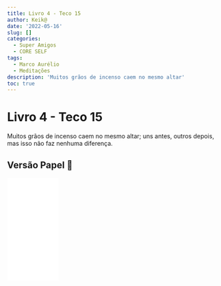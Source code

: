 ```yaml
---
title: Livro 4 - Teco 15
author: Keik@
date: '2022-05-16'
slug: []
categories:
  - Super Amigos
  - CORE SELF
tags:
  - Marco Aurélio
  - Meditações
description: 'Muitos grãos de incenso caem no mesmo altar'
toc: true
---
```


# Livro 4 - Teco 15

Muitos grãos de incenso caem no mesmo altar; uns antes, outros depois, mas isso não faz nenhuma diferença.

## Versão Papel :book:
<iframe style="width:120px;height:240px;" marginwidth="0" marginheight="0" scrolling="no" frameborder="0" src="//ws-na.amazon-adsystem.com/widgets/q?ServiceVersion=20070822&OneJS=1&Operation=GetAdHtml&MarketPlace=BR&source=ss&ref=as_ss_li_til&ad_type=product_link&tracking_id=mundodekeika-20&language=pt_BR&marketplace=amazon&region=BR&placement=B092FVY4BB&asins=B092FVY4BB&linkId=37c5ec14221f61f811029aa88b520891&show_border=true&link_opens_in_new_window=true"></iframe>